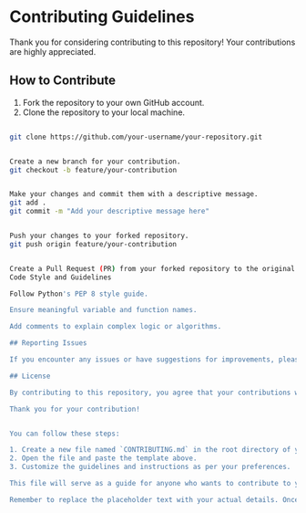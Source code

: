 # Contributing Guidelines

Thank you for considering contributing to this repository! Your contributions are highly appreciated.

## How to Contribute

1. Fork the repository to your own GitHub account.
2. Clone the repository to your local machine.


```bash

git clone https://github.com/your-username/your-repository.git


Create a new branch for your contribution.
git checkout -b feature/your-contribution


Make your changes and commit them with a descriptive message.
git add .
git commit -m "Add your descriptive message here"


Push your changes to your forked repository.
git push origin feature/your-contribution


Create a Pull Request (PR) from your forked repository to the original repository.
Code Style and Guidelines

Follow Python's PEP 8 style guide.

Ensure meaningful variable and function names.

Add comments to explain complex logic or algorithms.

## Reporting Issues

If you encounter any issues or have suggestions for improvements, please open an issue on the GitHub repository.

## License

By contributing to this repository, you agree that your contributions will be licensed under the MIT License.

Thank you for your contribution!


You can follow these steps:

1. Create a new file named `CONTRIBUTING.md` in the root directory of your repository.
2. Open the file and paste the template above.
3. Customize the guidelines and instructions as per your preferences.

This file will serve as a guide for anyone who wants to contribute to your repository. It includes instructions on how to fork, clone, make changes, and create pull requests. It also provides guidance on code style and reporting issues.

Remember to replace the placeholder text with your actual details. Once you've custo
